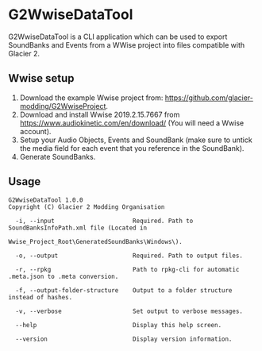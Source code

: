 # G2WwiseDataTool
G2WwiseDataTool is a CLI application which can be used to export SoundBanks and Events from a WWise project into files compatible with Glacier 2.

## Wwise setup
1. Download the example Wwise project from: https://github.com/glacier-modding/G2WwiseProject.
2. Download and install Wwise 2019.2.15.7667 from https://www.audiokinetic.com/en/download/ (You will need a Wwise account).
3. Setup your Audio Objects, Events and SoundBank (make sure to untick the media field for each event that you reference in the SoundBank).
4. Generate SoundBanks.

## Usage
```
G2WwiseDataTool 1.0.0
Copyright (C) Glacier 2 Modding Organisation

  -i, --input                      Required. Path to SoundBanksInfoPath.xml file (Located in
                                   Wwise_Project_Root\GeneratedSoundBanks\Windows\).

  -o, --output                     Required. Path to output files.

  -r, --rpkg                       Path to rpkg-cli for automatic .meta.json to .meta conversion.

  -f, --output-folder-structure    Output to a folder structure instead of hashes.

  -v, --verbose                    Set output to verbose messages.

  --help                           Display this help screen.

  --version                        Display version information.
```